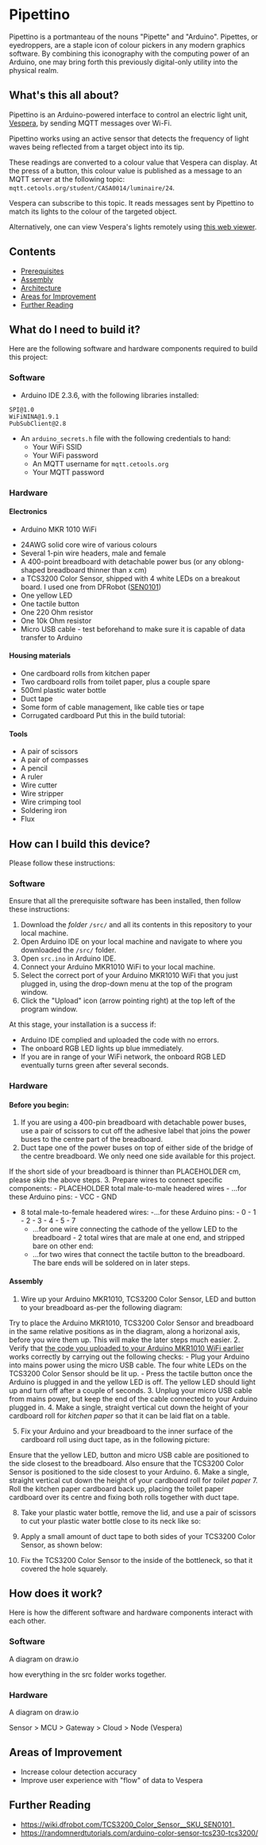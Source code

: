# Pipettino
Pipettino is a portmanteau of the nouns "Pipette" and "Arduino". Pipettes, or eyedroppers, are a staple icon of colour pickers in any modern graphics software.
By combining this iconography with the computing power of an Arduino, one may bring forth this previously digital-only utility into the physical realm.

## What's this all about?
Pipettino is an Arduino-powered interface to control an electric light unit, [Vespera](https://github.com/ucl-casa-ce/casa0014/tree/main/vespera), by sending MQTT messages over Wi-Fi.

Pipettino works using an active sensor that detects the frequency of light waves being reflected from a target object into its tip. 

These readings are converted to a colour value that Vespera can display. At the press of a button, this colour value is published as a message to an MQTT server at the following topic: `mqtt.cetools.org/student/CASA0014/luminaire/24`. 

Vespera can subscribe to this topic. It reads messages sent by Pipettino to match its lights to the colour of the targeted object.

Alternatively, one can view Vespera's lights remotely using [this web viewer](https://www.iot.io/projects/lumi/).

<!-- Upload photos inside /docs/ directory! -->

<!-- <p align="center">
    <img src="/docs/pip-beta.jpg" alt="Near-complete build of 'Pipettino' interface for the Vespera light display" width="500"/>
</p> -->

## Contents
<!-- rename to match final section names -->
- [Prerequisites](#prerequisites)
- [Assembly](#assembly)
- [Architecture](#architecture)
- [Areas for Improvement](#areas-for-improvement)
- [Further Reading](#further-reading)

## What do I need to build it?
Here are the following software and hardware components required to build this project:
### Software
- Arduino IDE 2.3.6, with the following libraries installed:
```
SPI@1.0
WiFiNINA@1.9.1
PubSubClient@2.8
```
- An `arduino_secrets.h` file with the following credentials to hand:
    - Your WiFi SSID 
    - Your WiFi password
    - An MQTT username for `mqtt.cetools.org`
    - Your MQTT password 
### Hardware
<!-- Review after build complete -->
#### Electronics
- Arduino MKR 1010 WiFi
<!-- Check what the actual gauge of my wire is -->
- 24AWG solid core wire of various colours
- Several 1-pin wire headers, male and female
- A 400-point breadboard with detachable power bus (or any oblong-shaped breadboard thinner than x cm)
- a TCS3200 Color Sensor, shipped with 4 white LEDs on a breakout board. I used one from DFRobot ([SEN0101](https://wiki.dfrobot.com/TCS3200_Color_Sensor__SKU_SEN0101_))
- One yellow LED
- One tactile button
- One 220 Ohm resistor
- One 10k Ohm resistor
- Micro USB cable - test beforehand to make sure it is capable of data transfer to Arduino
#### Housing materials
- One cardboard rolls from kitchen paper
- Two cardboard rolls from toilet paper, plus a couple spare
- 500ml plastic water bottle
- Duct tape
- Some form of cable management, like cable ties or tape
- Corrugated cardboard
Put this in the build tutorial:
#### Tools
- A pair of scissors
- A pair of compasses
- A pencil
- A ruler
- Wire cutter
- Wire stripper
- Wire crimping tool
- Soldering iron
- Flux

## How can I build this device?
Please follow these instructions:
### Software
Ensure that all the prerequisite software has been installed, then follow these instructions:
1. Download the _folder_ `/src/` and all its contents in this repository to your local machine.
2. Open Arduino IDE on your local machine and navigate to where you downloaded the `/src/` folder.
3. Open `src.ino` in Arduino IDE.
4. Connect your Arduino MKR1010 WiFi to your local machine.
5. Select the correct port of your Arduino MKR1010 WiFi that you just plugged in, using the drop-down menu at the top of the program window.
6. Click the "Upload" icon (arrow pointing right) at the top left of the program window.

At this stage, your installation is a success if:
- Arduino IDE complied and uploaded the code with no errors.
- The onboard RGB LED lights up blue immediately.
- If you are in range of your WiFi network, the onboard RGB LED eventually turns green after several seconds.

### Hardware
#### Before you begin:
1. If you are using a 400-pin breadboard with detachable power buses, use a pair of scissors to cut off the adhesive label that joins the power buses to the centre part of the breadboard.
2. Duct tape one of the power buses on top of either side of the bridge of the centre breadboard. We only need one side available for this project.
<!-- Image goes here -->
If the short side of your breadboard is thinner than PLACEHOLDER cm, please skip the above steps.
3. Prepare wires to connect specific components:
    - PLACEHOLDER total male-to-male headered wires 
        - ...for these Arduino pins:
            - VCC
            - GND
   - 8 total male-to-female headered wires:
        -...for these Arduino pins:
            - 0
            - 1
            - 2
            - 3
            - 4
            - 5
            - 7
        - ...for one wire connecting the cathode of the yellow LED to the breadboard
    - 2 total wires that are male at one end, and stripped bare on other end: 
        - ...for two wires that connect the tactile button to the breadboard. The bare ends will be soldered on in later steps.

#### Assembly
1. Wire up your Arduino MKR1010, TCS3200 Color Sensor, LED and button to your breadboard as-per the following diagram:
<!-- Image goes here -->
Try to place the Arduino MKR1010, TCS3200 Color Sensor and breadboard in the same relative positions as in the diagram, along a horizonal axis, before you wire them up. This will make the later steps much easier.
2. Verify that [the code you uploaded to your Arduino MKR1010 WiFi earlier](#software-2) works correctly by carrying out the following checks:
    - Plug your Arduino into mains power using the micro USB cable. The four white LEDs on the TCS3200 Color Sensor should be lit up.
    - Press the tactile button once the Arduino is plugged in and the yellow LED is off. The yellow LED should light up and turn off after a couple of seconds.
3. Unplug your micro USB cable from mains power, but keep the end of the cable connected to your Arduino plugged in.
4. Make a single, straight vertical cut down the height of your cardboard roll for *kitchen paper* so that it can be laid flat on a table.
<!-- image goes here -->
5. Fix your Arduino and your breadboard to the inner surface of the cardboard roll using duct tape, as in the following picture:
<!-- image goes here -->
Ensure that the yellow LED, button and micro USB cable are positioned to the side closest to the breadboard. Also ensure that the TCS3200 Color Sensor is positioned to the side closest to your Arduino.
6. Make a single, straight vertical cut down the height of your cardboard roll for *toilet paper*
7. Roll the kitchen paper cardboard back up, placing the toilet paper cardboard over its centre and fixing both rolls together with duct tape.
<!-- image goes here -->
8. Take your plastic water bottle, remove the lid, and use a pair of scissors to cut your plastic water bottle close to its neck like so:
<!-- image goes here -->
9. Apply a small amount of duct tape to both sides of your TCS3200 Color Sensor, as shown below:
<!-- image goes here -->
10. Fix the TCS3200 Color Sensor to the inside of the bottleneck, so that it covered the hole squarely.
<!-- image goes here -->

<!-- Next steps: cardboard circles for pipette, making the button area, leaving space for LED, fixing LED and button to structure, taping it all together, (optional) covering the rest with black masking tape -->

## How does it work?
<!-- Not started -->
Here is how the different software and hardware components interact with each other.
### Software
A diagram on draw.io

how everything in the src folder works together.
### Hardware
A diagram on draw.io

Sensor > MCU > Gateway > Cloud > Node (Vespera)

## Areas of Improvement
<!-- Elaborate -->
- Increase colour detection accuracy
- Improve user experience with "flow" of data to Vespera

## Further Reading
<!-- Review at later date -->
- https://wiki.dfrobot.com/TCS3200_Color_Sensor__SKU_SEN0101_
- https://randomnerdtutorials.com/arduino-color-sensor-tcs230-tcs3200/